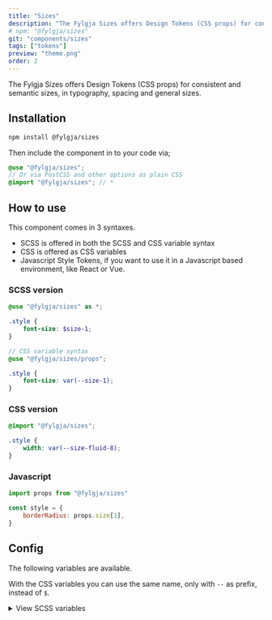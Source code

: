 ```yaml
---
title: "Sizes"
description: "The Fylgja Sizes offers Design Tokens (CSS props) for consistent and semantic sizes, in typography, spacing and general sizes."
# npm: "@fylgja/sizes"
git: "components/sizes"
tags: ["tokens"]
preview: "theme.png"
order: 2
---
```


The Fylgja Sizes offers Design Tokens (CSS props) for consistent and semantic sizes,
in typography, spacing and general sizes.

## Installation

```bash
npm install @fylgja/sizes
```

Then include the component in to your code via;

```scss
@use "@fylgja/sizes";
// Or via PostCSS and other options as plain CSS
@import "@fylgja/sizes"; // *
```

## How to use

This component comes in 3 syntaxes.

- SCSS is offered in both the SCSS and CSS variable syntax
- CSS is offered as CSS variables
- Javascript Style Tokens,
  if you want to use it in a Javascript based environment, like React or Vue.

### SCSS version

```scss
@use "@fylgja/sizes" as *;

.style {
    font-size: $size-1;
}

// CSS variable syntax
@use "@fylgja/sizes/props";

.style {
    font-size: var(--size-1);
}
```

### CSS version

```css
@import "@fylgja/sizes";

.style {
    width: var(--size-fluid-8);
}
```

### Javascript

```js
import props from "@fylgja/sizes"

const style = {
    borderRadius: props.size[1],
}
```

## Config

The following variables are available.

With the CSS variables you can use the same name, only with `--` as prefix,
instead of `$`.

<details class="faq-panel"><summary>View SCSS variables</summary>

```scss
$size-1: 0.25rem;
$size-2: 0.5rem;
$size-3: 0.625rem;
$size-4: 0.75rem;
$size-5: 0.875rem;
$size-6: 1rem;
$size-7: 1.25rem;
$size-8: 1.5rem;
$size-9: 1.75rem;
$size-10: 2rem;
$size-11: 2.25rem;
$size-12: 2.5rem;
$size-13: 2.75rem;
$size-14: 3rem;
$size-15: 4rem;
$size-16: 5rem;
$size-17: 7.5rem;
$size-19: 10rem;
$size-20: 15rem;
$size-21: 20rem;
$size-22: 30rem;

// Container sizes / Media Query sizes
$size-xxs: 240px;
$size-xs: 420px;
$size-sm: 640px;
$size-md: 768px;
$size-lg: 1024px;
$size-xl: 1440px;
$size-xxl: 2200px;

// Fluid sizes
$size-fluid-1: clamp(0.875rem, 1vw, 1rem);
$size-fluid-2: clamp(1rem, 2vw, 1.5rem);
$size-fluid-3: clamp(1.5rem, 3vw, 2rem);
$size-fluid-4: clamp(2rem, 4vw, 3rem);
$size-fluid-5: clamp(4rem, 5vw, 5rem);
$size-fluid-6: clamp(5rem, 7vw, 7.5rem);
$size-fluid-7: clamp(7.5rem, 10vw, 10rem);
$size-fluid-8: clamp(10rem, 20vw, 15rem);
$size-fluid-9: clamp(15rem, 30vw, 20rem);
$size-fluid-10: clamp(20rem, 40vw, 30rem);

// Content & Heading sizes
$size-content-1: 25ch;
$size-content-2: 45ch;
$size-content-3: 65ch;

$size-heading-1: 22ch;
$size-heading-2: 28ch;
$size-heading-3: 36ch;
```

</details>
